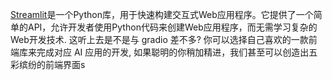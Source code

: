 [Streamlit](https://streamlit.io/)是一个Python库，用于快速构建交互式Web应用程序。它提供了一个简单的API，允许开发者使用Python代码来创建Web应用程序，而无需学习复杂的Web开发技术. 这听上去是不是与 gradio 差不多? 你可以选择自己喜欢的一款前端库来完成对应 AI 应用的开发, 如果聪明的你稍加精进，我们甚至可以创造出五彩缤纷的前端界面s